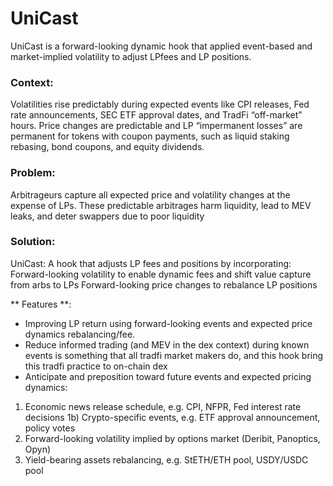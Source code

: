 # UniCast

UniCast is a forward-looking dynamic hook that applied event-based and market-implied volatility to adjust LPfees and LP positions.


### Context:
Volatilities rise predictably during expected events like CPI releases, Fed rate announcements, SEC ETF approval dates, and TradFi “off-market” hours.
Price changes are predictable and LP “impermanent losses” are permanent for tokens with coupon payments, such as liquid staking rebasing, bond coupons, and equity dividends.

### Problem:
Arbitrageurs capture all expected price and volatility changes at the expense of LPs.
These predictable arbitrages harm liquidity, lead to MEV leaks, and deter swappers due to poor liquidity

### Solution: 
UniCast: A hook that adjusts LP fees and positions by incorporating:
Forward-looking volatility to enable dynamic fees and shift value capture from arbs to LPs
Forward-looking price changes to rebalance LP positions




** Features **:
- Improving LP return using forward-looking events and expected price dynamics rebalancing/fee.
- Reduce informed trading (and MEV in the dex context) during known events is something that all tradfi market makers do, and this hook bring this tradfi practice to on-chain dex
- Anticipate and preposition toward future events and expected pricing dynamics:
1) Economic news release schedule, e.g. CPI, NFPR, Fed interest rate decisions 1b) Crypto-specific events, e.g. ETF approval announcement, policy votes
2) Forward-looking volatility implied by options market (Deribit, Panoptics, Opyn)
3) Yield-bearing assets rebalancing, e.g. StETH/ETH pool, USDY/USDC pool
